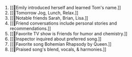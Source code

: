 1. [[🧠Emily introduced herself and learned Tom's name.]]
2. [[🧠Tomorrow Jog, Lunch, Relax.]]
3. [[🧠Notable friends Sarah, Brian, Lisa.]]
4. [[🧠Friend conversations include personal stories and recommendations.]]
5. [[🧠Favorite TV show is Friends for humor and chemistry.]]
6. [[🧠Inspector inquired about preferred song.]]
7. [[🧠Favorite song Bohemian Rhapsody by Queen.]]
8. [[🧠Praised song's blend, vocals, & harmonies.]]
